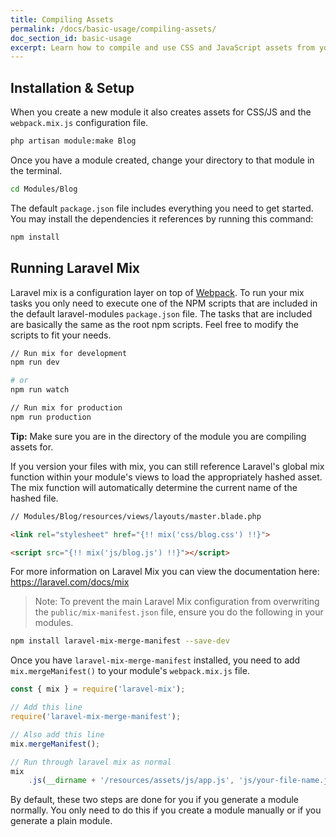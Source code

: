 ```yaml
---
title: Compiling Assets
permalink: /docs/basic-usage/compiling-assets/
doc_section_id: basic-usage
excerpt: Learn how to compile and use CSS and JavaScript assets from your modules.
---
```


## Installation & Setup

When you create a new module it also creates assets for CSS/JS and the `webpack.mix.js` configuration file.

```bash
php artisan module:make Blog
```

Once you have a module created, change your directory to that module in the terminal.

```bash
cd Modules/Blog
```

The default `package.json` file includes everything you need to get started. You may install the dependencies
it references by running this command:

```bash
npm install
```

## Running Laravel Mix

Laravel mix is a configuration layer on top of [Webpack](https://webpack.js.org). To run your mix tasks you only
need to execute one of the NPM scripts that are included in the default laravel-modules `package.json` file.
The tasks that are included are basically the same as the root npm scripts. Feel free to modify the scripts to 
fit your needs.

```bash
// Run mix for development
npm run dev

# or
npm run watch

// Run mix for production
npm run production
```

**Tip:** Make sure you are in the directory of the module you are compiling assets for.

If you version your files with mix, you can still reference Laravel's global mix function within
your module's views to load the appropriately hashed asset. The mix function will automatically determine
the current name of the hashed file.

```html
// Modules/Blog/resources/views/layouts/master.blade.php

<link rel="stylesheet" href="{!! mix('css/blog.css') !!}">

<script src="{!! mix('js/blog.js') !!}"></script>
```

For more information on Laravel Mix you can view the documentation here: https://laravel.com/docs/mix

> Note: To prevent the main Laravel Mix configuration from overwriting the `public/mix-manifest.json` file,
> ensure you do the following in your modules.

```bash
npm install laravel-mix-merge-manifest --save-dev
```

Once you have `laravel-mix-merge-manifest` installed, you need to add `mix.mergeManifest()` to your module's `webpack.mix.js` file.

```js
const { mix } = require('laravel-mix');

// Add this line
require('laravel-mix-merge-manifest');

// Also add this line
mix.mergeManifest();

// Run through laravel mix as normal
mix
    .js(__dirname + '/resources/assets/js/app.js', 'js/your-file-name.js');
```

By default, these two steps are done for you if you generate a module normally. You only need to do this
if you create a module manually or if you generate a plain module.